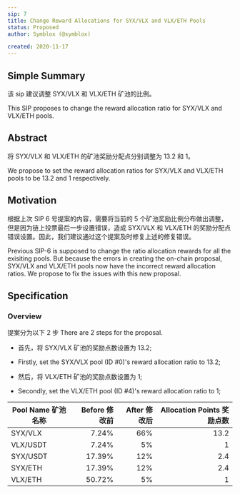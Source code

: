 ```yaml
---
sip: 7
title: Change Reward Allocations for SYX/VLX and VLX/ETH Pools
status: Proposed
author: Symblox (@symblox)

created: 2020-11-17
---
```


## Simple Summary

该 sip 建议调整 SYX/VLX 和 VLX/ETH 矿池的比例。

This SIP proposes to change the reward allocation ratio for SYX/VLX and VLX/ETH pools.

## Abstract

将 SYX/VLX 和 VLX/ETH 的矿池奖励分配点分别调整为 13.2 和 1。

We propose to set the reward allocation ratios for SYX/VLX and VLX/ETH pools to be 13.2 and 1 respectively.

## Motivation

根据上次 SIP 6 号提案的内容，需要将当前的 5 个矿池奖励比例分布做出调整，但是因为链上投票最后一步设置错误，造成 SYX/VLX 和 VLX/ETH 的奖励分配点错误设置。因此，我们建议通过这个提案及时修复上述的修复错误。

Previous SIP-6 is supposed to change the ratio allocation rewards for all the exisiting pools. But because the errors in creating the on-chain proposal, SYX/VLX and VLX/ETH pools now have the incorrect reward allocation ratios. We propose to fix the issues with this new proposal.

## Specification

### Overview

提案分为以下 2 步
There are 2 steps for the proposal.

- 首先，将 SYX/VLX 矿池的奖励点数设置为 13.2;
- Firstly, set the SYX/VLX pool (ID #0)'s reward allocation ratio to 13.2;

- 然后，将 VLX/ETH 矿池的奖励点数设置为 1;
- Secondly, set the VLX/ETH pool (ID #4)'s reward allocation ratio to 1;

| Pool Name 矿池名称 | Before 修改前 | After 修改后 | Allocation Points 奖励点数 |
| ------------------ | ------------: | -----------: | -------------------------: |
| SYX/VLX            |         7.24% |          66% |                       13.2 |
| VLX/USDT           |         7.24% |           5% |                          1 |
| SYX/USDT           |        17.39% |          12% |                        2.4 |
| SYX/ETH            |        17.39% |          12% |                        2.4 |
| VLX/ETH            |        50.72% |           5% |                          1 |
